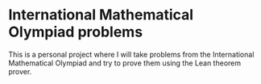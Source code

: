 # International Mathematical Olympiad problems

This is a personal project where I will take problems from the International Mathematical Olympiad and try to prove them using the Lean theorem prover.